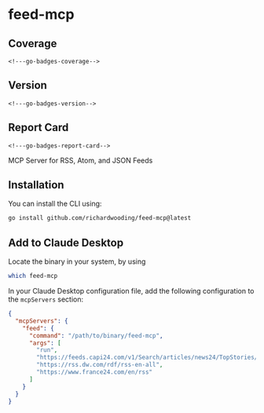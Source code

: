 # feed-mcp
## Coverage
```
<!---go-badges-coverage-->
```
## Version
```
<!---go-badges-version-->
```
## Report Card
```
<!---go-badges-report-card-->
```


MCP Server for RSS, Atom, and JSON Feeds

## Installation

You can install the CLI using:

```sh
go install github.com/richardwooding/feed-mcp@latest
```

## Add to Claude Desktop

Locate the binary in your system, by using

```sh
which feed-mcp
```

In your Claude Desktop configuration file, add the following configuration to the `mcpServers` section:

```json
{
  "mcpServers": {
    "feed": {
      "command": "/path/to/binary/feed-mcp",
      "args": [
        "run",
        "https://feeds.capi24.com/v1/Search/articles/news24/TopStories/rss",
        "https://rss.dw.com/rdf/rss-en-all",
        "https://www.france24.com/en/rss"
      ]
    }
  }
}
```
